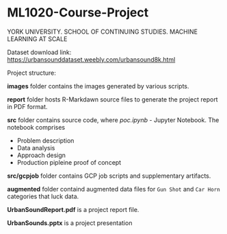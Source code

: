 # ML1020-Course-Project
YORK UNIVERSITY. SCHOOL OF CONTINUING STUDIES. MACHINE LEARNING AT SCALE

Dataset download link:
https://urbansounddataset.weebly.com/urbansound8k.html

Project structure:

**images** folder contains the images generated by various scripts.

**report** folder hosts R-Markdawn source files to generate the project report in PDF format.

**src** folder contains source code, where
 *poc.ipynb* - Jupyter Notebook. The notebook comprises
   
   * Problem description
   * Data analysis
   * Approach design
   * Production pipleine proof of concept

**src/gcpjob** folder contains GCP job scripts and supplementary artifacts.	  
   
**augmented** folder containd augmented data files for `Gun Shot` and `Car Horn` categories that luck data.

**UrbanSoundReport.pdf** is a project report file.

**UrbanSounds.pptx** is a project presentation




